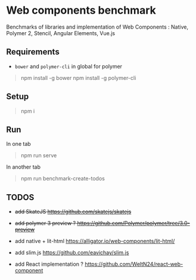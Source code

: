# Web components benchmark

Benchmarks of libraries and implementation of Web Components : Native, Polymer 2, Stencil, Angular Elements, Vue.js

## Requirements

* `bower` and `polymer-cli` in global for polymer

> npm install -g bower
> npm install -g polymer-cli

## Setup

> npm i

## Run

In one tab

> npm run serve

In another tab

> npm run benchmark-create-todos

## TODOS

* ~~add SkateJS https://github.com/skatejs/skatejs~~
* ~~add polymer 3 preview ? https://github.com/Polymer/polymer/tree/3.0-preview~~

* add native + lit-html https://alligator.io/web-components/lit-html/
* add slim.js https://github.com/eavichay/slim.js
* add React implementation ? https://github.com/WeltN24/react-web-component

